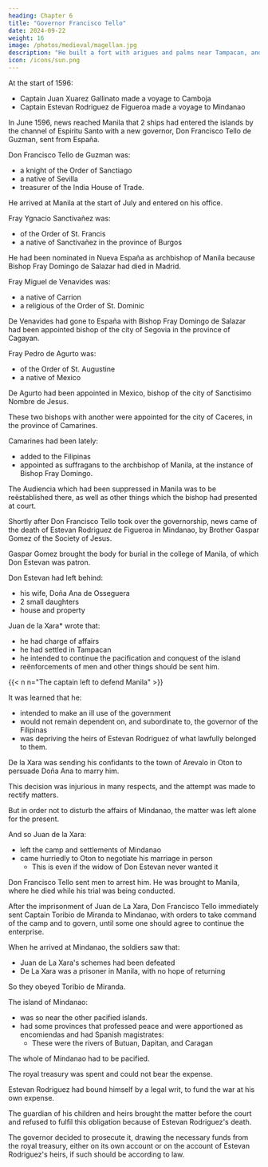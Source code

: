 ```yaml
---
heading: Chapter 6
title: "Governor Francisco Tello"
date: 2024-09-22
weight: 16
image: /photos/medieval/magellan.jpg
description: "He built a fort with arigues and palms near Tampacan, and founded a Spanish settlement which he named Murcia"
icon: /icons/sun.png
---
```



<!-- Of the administration of , and of the second establishment of the Audiencia of Manila; and of occurrences during the period of this administration. -->


At the start of 1596:
- Captain Juan Xuarez Gallinato made a voyage to Camboja 
- Captain Estevan Rodriguez de Figueroa made a voyage to Mindanao

In June 1596, news reached Manila that 2 ships had entered the islands by the channel of Espiritu Santo with a new governor, Don Francisco Tello de Guzman, sent from España.

Don Francisco Tello de Guzman was:
- a knight of the Order of Sanctiago
- a native of Sevilla
- treasurer of the India House of Trade. 

He arrived at Manila at the start of July and entered on his office.

Fray Ygnacio Sanctivañez was:
- of the Order of St. Francis
- a native of Sanctivañez in the province of Burgos

He had been nominated in Nueva España as archbishop of Manila because Bishop Fray Domingo de Salazar had died in Madrid.

Fray Miguel de Venavides was:
- a native of Carrion
- a religious of the Order of St. Dominic

De Venavides had gone to España with Bishop Fray Domingo de Salazar had been appointed bishop of the city of Segovia in the province of Cagayan.

Fray Pedro de Agurto was:
- of the Order of St. Augustine
- a native of Mexico

De Agurto had been appointed in Mexico, bishop of the city of Sanctisimo Nombre de Jesus.

<!-- , who was not yet named, -->
These two bishops with another were appointed for the city of Caceres, in the province of Camarines.

Camarines had been lately:
- added to the Filipinas
- appointed as suffragans to the archbishop of Manila, at the instance of Bishop Fray Domingo. 

The Audiencia which had been suppressed in Manila was to be reëstablished there, as well as other things which the bishop had presented at court.

Shortly after Don Francisco Tello took over the governorship, news came of the death of Estevan Rodriguez de Figueroa in Mindanao, by Brother Gaspar Gomez of the Society of Jesus.

Gaspar Gomez brought the body for burial in the college of Manila, of which Don Estevan was patron. 

Don Estevan had left behind:
- his wife, Doña Ana de Osseguera
- 2 small daughters
- house and property

Juan de la Xara* wrote that:
- he had charge of affairs
- he had settled in Tampacan
- he intended to continue the pacification and conquest of the island
- reënforcements of men and other things should be sent him.

{{< n n="The captain left to defend Manila" >}}

It was learned that he:
- intended to make an ill use of the government
- would not remain dependent on, and subordinate to, the governor of the Filipinas
- was depriving the heirs of Estevan Rodriguez of what lawfully belonged to them.

De la Xara was sending his confidants to the town of Arevalo in Oton to persuade Doña Ana to marry him.

<!-- It was learned that, in order to make himself safer in this respect, he was  -->

This decision was injurious in many respects, and the attempt was made to rectify matters.

But in order not to disturb the affairs of Mindanao, the matter was left alone for the present.

<!-- , until time should show the course to be followed. -->

And so Juan de la Xara:
- left the camp and settlements of Mindanao
- came hurriedly to Oton to negotiate his marriage in person
  - This is even if the widow of Don Estevan never wanted it

Don Francisco Tello sent men to arrest him. He was brought to Manila, where he died while his trial was being conducted.

After the imprisonment of Juan de La Xara, Don Francisco Tello immediately sent Captain Toribio de Miranda to Mindanao, with orders to take command of the camp and to govern, until some one should agree to continue the enterprise.

When he arrived at Mindanao, the soldiers saw that:
- Juan de La Xara's schemes had been defeated
- De La Xara was a prisoner in Manila, with no hope of returning

So they obeyed Toribio de Miranda.

<!-- In Manila the governor was considering carefully the necessary measures for continuing the war, since  -->

The island of Mindanao:
- was so near the other pacified islands.
- had some provinces that professed peace and were apportioned as encomiendas and had Spanish magistrates:
  - These were the rivers of Butuan, Dapitan, and Caragan

The whole of Mindanao had to be pacified. 

The royal treasury was spent and could not bear the expense.

Estevan Rodriguez had bound himself by a legal writ, to fund the war at his own expense.

<!-- , in accordance with the terms of his agreement. -->

The guardian of his children and heirs brought the matter before the court and refused to fulfil this obligation because of Estevan Rodriguez's death.

<!-- In order not to lose time, for what had been commenced had to be continued in one way or another,  -->

The governor decided to prosecute it, drawing the necessary funds from the royal treasury, either on its own account or on the account of Estevan Rodriguez's heirs, if such should be according to law.

